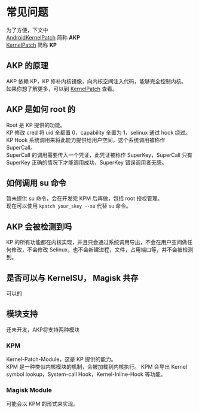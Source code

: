 # 常见问题

为了方便，下文中  
[AndroidKernelPatch](/) 简称 **AKP**  
[KernelPatch](https://github.com/bmax121/KernelPatch) 简称 **KP**  

## AKP 的原理

AKP 依赖 KP，KP 修补内核镜像，向内核空间注入代码，能够完全控制内核。  
如果你想了解更多，可以到 [KernelPatch](https://github.com/bmax121/KernelPatch) 查看。

## AKP 是如何 root 的

Root 是 KP 提供的功能。  
KP 修改 cred 将 uid 全都置 0，capability 全置为 1，selinux 通过 hook 绕过。  
KP Hook 系统调用来将此能力提供给用户空间，这个系统调用被称作 SuperCall。   
SuperCall 的调用需要传入一个凭证，此凭证被称作 SuperKey，SuperCall 只有 SuperKey 正确的情况下才能调用成功，SuperKey 错误调用者无感。  

## 如何调用 su 命令

暂未提供 su 命令，会在开发完 KPM 后再做，包括 root 授权管理。  
现在可以使用 `kpatch your_skey --su` 代替 `su` 命令。  

## AKP 会被检测到吗

KP 的所有功能都在内核实现，并且只会通过系统调用导出，不会在用户空间做任何修改，不会修改 Selinux，也不会新建进程，文件，占用端口等，并不会被检测到。  

## 是否可以与 KernelSU， Magisk 共存

可以的

## 模块支持

还未开发，AKP将支持两种模块

### KPM

Kernel-Patch-Module，这是 KP 提供的能力。  
KPM 是一种类似内核模块的机制，会被加载到内核执行。
KPM 会导出 Kernel symbol lookup，System-call Hook，Kernel-Inline-Hook 等功能。  

### Magisk Module

可能会以 KPM 的形式来实现。
